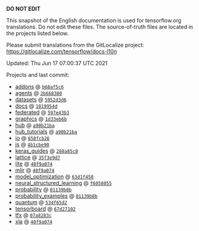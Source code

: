 __DO NOT EDIT__

This snapshot of the English documentation is used for tensorflow.org
translations. Do not edit these files. The source-of-truth files are located in
the projects listed below.

Please submit translations from the GitLocalize project: https://gitlocalize.com/tensorflow/docs-l10n

Updated: Thu Jun 17 07:00:37 UTC 2021

Projects and last commit:

- [addons](https://github.com/tensorflow/addons/tree/master/docs) @ <a href='https://github.com/tensorflow/addons/commit/b68af5c611dd06894ad282ec263a92e1681c83db'><code>b68af5c6</code></a>
- [agents](https://github.com/tensorflow/agents/tree/master/docs) @ <a href='https://github.com/tensorflow/agents/commit/2b668380441d38b5cf14fd6cd94be27e1d58f98a'><code>2b668380</code></a>
- [datasets](https://github.com/tensorflow/datasets/tree/master/docs) @ <a href='https://github.com/tensorflow/datasets/commit/5952d3d60d60e1727786fa7a9a23d24bb463d4d6'><code>5952d3d6</code></a>
- [docs](https://github.com/tensorflow/docs/tree/master/site/en) @ <a href='https://github.com/tensorflow/docs/commit/1019954da2b765151334ab32b743631adbff0e5e'><code>1019954d</code></a>
- [federated](https://github.com/tensorflow/federated/tree/master/docs) @ <a href='https://github.com/tensorflow/federated/commit/597e43b3f460fd35b7946c162c9686c7928631b3'><code>597e43b3</code></a>
- [graphics](https://github.com/tensorflow/graphics/tree/master/tensorflow_graphics/g3doc) @ <a href='https://github.com/tensorflow/graphics/commit/1d33eb6beada7b6e7b1a162034478d79c90e3ba8'><code>1d33eb6b</code></a>
- [hub](https://github.com/tensorflow/hub/tree/master/docs) @ <a href='https://github.com/tensorflow/hub/commit/a90b21ba518d055f4701bbdb2af0e8e39628be23'><code>a90b21ba</code></a>
- [hub_tutorials](https://github.com/tensorflow/hub/tree/master/examples/colab) @ <a href='https://github.com/tensorflow/hub/commit/a90b21ba518d055f4701bbdb2af0e8e39628be23'><code>a90b21ba</code></a>
- [io](https://github.com/tensorflow/io/tree/master/docs) @ <a href='https://github.com/tensorflow/io/commit/658fcb26d61e5cdc515bb7c621ca4e0ca19ea3c9'><code>658fcb26</code></a>
- [js](https://github.com/tensorflow/tfjs-website/tree/master/docs) @ <a href='https://github.com/tensorflow/tfjs-website/commit/4b1cbe9076f03e713de2772442b86c1e2ce68171'><code>4b1cbe90</code></a>
- [keras_guides](https://github.com/tensorflow/docs/tree/snapshot-keras/site/en/guide/keras) @ <a href='https://github.com/tensorflow/docs/commit/288a85c8c652050d802d4737ebf21d19254b6672'><code>288a85c8</code></a>
- [lattice](https://github.com/tensorflow/lattice/tree/master/docs) @ <a href='https://github.com/tensorflow/lattice/commit/35f3e9d7da7f90a700d7a903e1818e82965f245c'><code>35f3e9d7</code></a>
- [lite](https://github.com/tensorflow/tensorflow/tree/master/tensorflow/lite/g3doc) @ <a href='https://github.com/tensorflow/tensorflow/commit/40f9a0744af6e89f5e84980c02116ba670759b45'><code>40f9a074</code></a>
- [mlir](https://github.com/tensorflow/tensorflow/tree/master/tensorflow/compiler/mlir/g3doc) @ <a href='https://github.com/tensorflow/tensorflow/commit/40f9a0744af6e89f5e84980c02116ba670759b45'><code>40f9a074</code></a>
- [model_optimization](https://github.com/tensorflow/model-optimization/tree/master/tensorflow_model_optimization/g3doc) @ <a href='https://github.com/tensorflow/model-optimization/commit/63d1f458d33f00aefd04397b4a8ba8606b274772'><code>63d1f458</code></a>
- [neural_structured_learning](https://github.com/tensorflow/neural-structured-learning/tree/master/g3doc) @ <a href='https://github.com/tensorflow/neural-structured-learning/commit/f60580554d0b2b1d5418e156a016d4436000e1aa'><code>f6058055</code></a>
- [probability](https://github.com/tensorflow/probability/tree/master/tensorflow_probability/g3doc) @ <a href='https://github.com/tensorflow/probability/commit/01139b8b9fd298763d59d4e1765cabe88e8e37d5'><code>01139b8b</code></a>
- [probability_examples](https://github.com/tensorflow/probability/tree/master/tensorflow_probability/examples/jupyter_notebooks) @ <a href='https://github.com/tensorflow/probability/commit/01139b8b9fd298763d59d4e1765cabe88e8e37d5'><code>01139b8b</code></a>
- [quantum](https://github.com/tensorflow/quantum/tree/master/docs) @ <a href='https://github.com/tensorflow/quantum/commit/534f65d2f31f57bd5653736b2c3d82776b7e1c52'><code>534f65d2</code></a>
- [tensorboard](https://github.com/tensorflow/tensorboard/tree/master/docs) @ <a href='https://github.com/tensorflow/tensorboard/commit/67d271022d861a83b7b76c48827ed0a0311b596c'><code>67d27102</code></a>
- [tfx](https://github.com/tensorflow/tfx/tree/master/docs) @ <a href='https://github.com/tensorflow/tfx/commit/07a8283c43e0072e6a807ae042ae539c243e83e1'><code>07a8283c</code></a>
- [xla](https://github.com/tensorflow/tensorflow/tree/master/tensorflow/compiler/xla/g3doc) @ <a href='https://github.com/tensorflow/tensorflow/commit/40f9a0744af6e89f5e84980c02116ba670759b45'><code>40f9a074</code></a>

